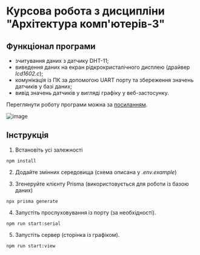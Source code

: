 # Курсова робота з дисципліни "Архітектура комп'ютерів-3"

## Функціонал програми

- зчитування даних з датчику DHT-11;
- виведення даних на екран рідкрокристалічного дисплею (драйвер _lcd1602.c_);
- комунікація із ПК за допомогою UART порту та збереження значень датчиків у базі даних;
- вивід значень датчиків у вигляді графіку у веб-застосунку.

Переглянути роботу програми можна за [посиланням](https://iot-climate.onrender.com/).

![image](https://github.com/xorobiov/iot-climate/assets/169550430/bd247c79-5eef-4a4c-b906-ecf1a3f27628)

## Інструкція

1. Встановіть усі залежності

```
npm install
```

2. Додайте змінних середовища (схема описана у _.env.example_)

3. Згенеруйте клієнту Prisma (використовується для роботи із базою даних)

```
npx prisma generate
```

4. Запустіть прослуховування із порту (за необхідності).

```
npm run start:serial
```

5. Запустіть сервер (сторінка із графіком).

```
npm run start:view
```
